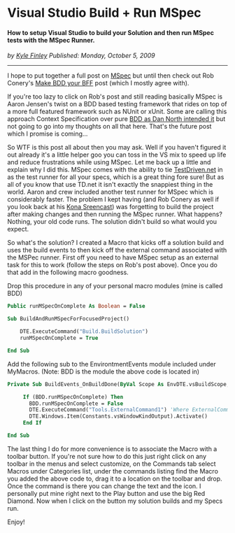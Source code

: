 # Visual Studio Build + Run MSpec
#### How to setup Visual Studio to build your Solution and then run MSpec tests with the MSpec Runner.

*<div class="article-meta-data"> by <span class="article-meta-author" itemprop="author"><a href="https://twitter.com/kfinley" target="_blank" title="kfinley on Twitter">Kyle Finley</a></span> Published: <time itemprop="pubdate" datetime="10/6/2009 2:00:00 AM">Monday, October 5, 2009</time></div>*

---

I hope to put together a full post on [MSpec](http://github.com/machine/machine.specifications) but until then check out Rob Conery's [Make BDD your BFF](http://blog.wekeroad.com/blog/make-bdd-your-bff-2/) post (which I mostly agree with).

If you're too lazy to click on Rob's post and still reading basically MSpec is Aaron Jensen's twist on a BDD based testing framework that rides on top of a more full featured framework such as NUnit or xUnit. Some are calling this approach Context Specification over pure [BDD as Dan North intended it](http://dannorth.net/introducing-bdd) but not going to go into my thoughts on all that here. That's the future post which I promise is coming...

So WTF is this post all about then you may ask. Well if you haven't figured it out already it's a little helper goo you can toss in the VS mix to speed up life and reduce frustrations while using MSpec. Let me back up a little and explain why I did this. MSpec comes with the ability to tie [TestDriven.net](http://testdriven.net/) in as the test runner for all your specs, which is a great thing fore sure! But as all of you know that use TD.net it isn't exactly the snappiest thing in the world. Aaron and crew included another test runner for MSpec which is considerably faster. The problem I kept having (and Rob Conery as well if you look back at his [Kona Sreencast](http://blog.wekeroad.com/mvc-storefront/kona-3/)) was forgetting to build the project after making changes and then running the MSpec runner. What happens? Nothing, your old code runs. The solution didn't build so what would you expect.

So what's the solution? I created a Macro that kicks off a solution build and uses the build events to then kick off the external command associated with the MSPec runner. First off you need to have MSpec setup as an external task for this to work (follow the steps on Rob's post above). Once you do that add in the following macro goodness.

Drop this procedure in any of your personal macro modules (mine is called BDD)

```vb
Public runMSpecOnComplete As Boolean = False

Sub BuildAndRunMSpecForFocusedProject()

    DTE.ExecuteCommand("Build.BuildSolution")
    runMSpecOnComplete = True

End Sub
```

Add the following sub to the EnvirontmentEvents module included under MyMacros. (Note: BDD is the module the above code is located in)

```vb
Private Sub BuildEvents_OnBuildDone(ByVal Scope As EnvDTE.vsBuildScope, ByVal Action As EnvDTE.vsBuildAction) Handles BuildEvents.OnBuildDone

     If (BDD.runMSpecOnComplete) Then
       BDD.runMSpecOnComplete = False
       DTE.ExecuteCommand("Tools.ExternalCommand1") 'Where ExternalCommand1 matches the MSPec runner command
       DTE.Windows.Item(Constants.vsWindowKindOutput).Activate()
     End If

End Sub
```

The last thing I do for more convenience is to associate the Macro with a toolbar button. If you're not sure how to do this just right click on any toolbar in the menus and select customize, on the Commands tab select Macros under Categories list, under the commands listing find the Macro you added the above code to, drag it to a location on the toolbar and drop. Once the command is there you can change the text and the icon. I personally put mine right next to the Play button and use the big Red Diamond. Now when I click on the button my solution builds and my Specs run.

Enjoy!
